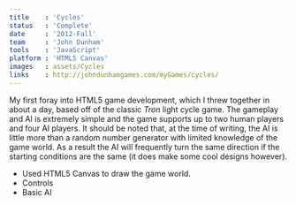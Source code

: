 ```yaml
---
title    : 'Cycles'
status   : 'Complete'
date     : '2012-Fall'
team     : 'John Dunham' 
tools    : 'JavaScript'
platform : 'HTML5 Canvas'
images   : assets/Cycles
links    : http://johndunhamgames.com/myGames/cycles/
---
```


My first foray into HTML5 game development, which I threw together in about a day, based off of the classic *Tron* light cycle game. The gameplay and AI is extremely simple and the game supports up to two human players and four AI players. 
It should be noted that, at the time of writing, the AI is little more than a random number generator with limited knowledge of the game world. As a result the AI will frequently turn the same direction if the starting conditions are the same 
(it does make some cool designs however).

- Used HTML5 Canvas to draw the game world.
- Controls
- Basic AI
